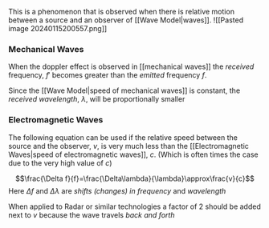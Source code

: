 This is a phenomenon that is observed when there is relative motion between a source and an observer of [[Wave Model|waves]].
![[Pasted image 20240115200557.png]]


### Mechanical Waves
When the doppler effect is observed in [[mechanical waves]] the *received* frequency, $f'$ becomes greater than the *emitted* frequency $f$. 

Since the [[Wave Model|speed of mechanical waves]] is constant, the *received wavelength*, $\lambda$, will be proportionally smaller

### Electromagnetic Waves
The following equation can be used if the relative speed between the source and the observer, $v$, is very much less than the [[Electromagnetic Waves|speed of electromagnetic waves]], $c$. (Which is often times the case due to the very high value of $c$)

$$\frac{\Delta f}{f}=\frac{\Delta\lambda}{\lambda}\approx\frac{v}{c}$$
Here $\Delta f$ and $\Delta\lambda$ are *shifts (changes) in* *frequency* and *wavelength*

When applied to Radar or similar technologies a factor of $2$ should be added next to $v$ because the wave travels *back and forth*
